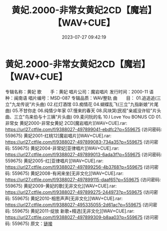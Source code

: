 ﻿---
title: 黄妃.2000-非常女黄妃2CD【魔岩】【WAV+CUE】
date: 2023-07-27 09:42:19
categories: WAV车载音乐、镜像
tags: 华语中文
---
# 黄妃.2000-非常女黄妃2CD【魔岩】【WAV+CUE】

专辑名称：黄妃
歌　　手：黄妃
唱片公司：魔岩唱片
发行时间：2000-11
语 种：闽南语
唱片编号：MSD-087
专辑品质：WAV整轨
曲　　目：
01.追追追(三立"九龙传说"片头曲)
02.红灯酒馆
03.痴情花
04.蝴蝶乱飞(三立"九指新娘"片尾曲)
05.不甘你走
06.纯情少年家
07.慢来的春天
08.风块哭(民视"亲戚没许较"片头曲、三立"鸟来伯与十三姨"片头曲)
09.麦问阮的名
10.I Love You
BONUS CD
01.非常女
黄妃2000-非常女黄妃 2CD[魔岩唱片][WAV+CUE].rar: https://url27.ctfile.com/f/9388027-497899041-ebdfc2?p=559675
(访问密码: 559675)
黄妃2001-红桃12[魔岩唱片][WAV+CUE].rar: https://url27.ctfile.com/f/9388027-497899083-734a35?p=559675
(访问密码: 559675)
黄妃2004-非常妃[亚律唱片][WAV+CUE].rar: https://url27.ctfile.com/f/9388027-497899013-6ada3f?p=559675
(访问密码: 559675)
黄妃2005-红[亚律唱片][WAV+CUE].rar: https://url27.ctfile.com/f/9388027-497899256-4b3768?p=559675
(访问密码: 559675)
黄妃2008-有闲来坐[无非文化][WAV+CUE].rar: https://url27.ctfile.com/f/9388027-497899115-daaf65?p=559675
(访问密码: 559675)
黄妃2009-黄妃的歌[无非文化][WAV+CUE].rar: https://url27.ctfile.com/f/9388027-497899275-244973?p=559675
(访问密码: 559675)
黄妃2010-相思声声[无非文化][WAV+CUE].rar: https://url27.ctfile.com/f/9388027-495335055-2d61ac?p=559675
(访问密码: 559675)
黄妃2011-绽放 新歌+精选[无非文化][WAV+CUE].rar: https://url27.ctfile.com/f/9388027-497899309-b8aa03?p=559675
(访问密码: 559675)
原文：[链接](https://blog.sina.com.cn/s/blog_1647c7e76010312va.html)